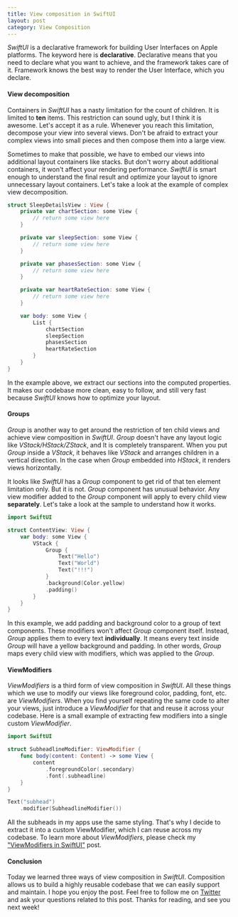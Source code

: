 ```yaml
---
title: View composition in SwiftUI
layout: post
category: View Composition
---
```


*SwiftUI* is a declarative framework for building User Interfaces on Apple platforms. The keyword here is **declarative**.  Declarative means that you need to declare what you want to achieve, and the framework takes care of it. Framework knows the best way to render the User Interface, which you declare.

#### View decomposition
Containers in *SwiftUI* has a nasty limitation for the count of children. It is limited to **ten** items. This restriction can sound ugly, but I think it is awesome. Let's accept it as a rule. Whenever you reach this limitation, decompose your view into several views. Don't be afraid to extract your complex views into small pieces and then compose them into a large view. 

Sometimes to make that possible, we have to embed our views into additional layout containers like stacks. But don't worry about additional containers, it won't affect your rendering performance. *SwiftUI* is smart enough to understand the final result and optimize your layout to ignore unnecessary layout containers. Let's take a look at the example of complex view decomposition.

```swift
struct SleepDetailsView : View {
    private var chartSection: some View {
        // return some view here
    }

    private var sleepSection: some View {
        // return some view here
    }

    private var phasesSection: some View {
        // return some view here
    }

    private var heartRateSection: some View {
        // return some view here
    }

    var body: some View {
        List {
            chartSection
            sleepSection
            phasesSection
            heartRateSection
        }
    }
}
```

In the example above, we extract our sections into the computed properties. It makes our codebase more clean, easy to follow, and still very fast because *SwiftUI* knows how to optimize your layout.

#### Groups
*Group* is another way to get around the restriction of ten child views and achieve view composition in *SwiftUI*. *Group* doesn't have any layout logic like *VStack/HStack/ZStack*, and It is completely transparent. When you put *Group* inside a *VStack*, it behaves like *VStack* and arranges children in a vertical direction. In the case when *Group* embedded into *HStack*, it renders views horizontally.

It looks like *SwiftUI* has a *Group* component to get rid of that ten element limitation only. But it is not. *Group* component has unusual behavior. Any view modifier added to the *Group* component will apply to every child view **separately**. Let's take a look at the sample to understand how it works.

```swift
import SwiftUI

struct ContentView: View {
    var body: some View {
        VStack {
            Group {
                Text("Hello")
                Text("World")
                Text("!!!")
            }
            .background(Color.yellow)
            .padding()
        }
    }
}
```

In this example, we add padding and background color to a group of text components. These modifiers won't affect *Group* component itself. Instead, *Group* applies them to every text **individually**. It means every text inside *Group* will have a yellow background and padding. In other words, *Group* maps every child view with modifiers, which was applied to the *Group*.

#### ViewModifiers
*ViewModifiers* is a third form of view composition in *SwiftUI*. All these things which we use to modify our views like foreground color, padding, font, etc. are *ViewModifiers*. When you find yourself repeating the same code to alter your views, just introduce a *ViewModifier* for that and reuse it across your codebase. Here is a small example of extracting few modifiers into a single custom *ViewModifier*.

```swift
import SwiftUI

struct SubheadlineModifier: ViewModifier {
    func body(content: Content) -> some View {
        content
            .foregroundColor(.secondary)
            .font(.subheadline)
    }
}

Text("subhead")
    .modifier(SubheadlineModifier())
```

All the subheads in my apps use the same styling. That's why I decide to extract it into a custom ViewModifier, which I can reuse across my codebase. To learn more about *ViewModifiers*, please check my ["ViewModifiers in SwiftUI"](/2019/08/07/viewmodifiers-in-swiftui/) post.

#### Conclusion
Today we learned three ways of view composition in *SwiftUI*. Composition allows us to build a highly reusable codebase that we can easily support and maintain. I hope you enjoy the post. Feel free to follow me on [Twitter](https://twitter.com/mecid) and ask your questions related to this post. Thanks for reading, and see you next week! 